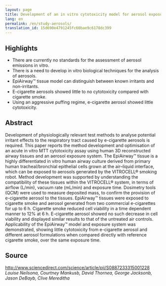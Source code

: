 ```yaml
---
layout: page
title: Development of an in vitro cytotoxicity model for aerosol exposure using 3D reconstructed human airway tissue; application for assessment of e-cigarette aerosol
lang: en
permalink: /en/study-aerosols/
translation_id: 15d690e4791245fc60bae9c6178dc399
---
```


## Highlights

- There are currently no standards for the assessment of aerosol emissions in vitro.
- There is a need to develop in vitro biological techniques for the analysis of aerosols.
- EpiAirway™ tissue model can distinguish between known irritants and non-irritants.
- E-cigarette aerosols showed little to no cytotoxicity compared with cigarette smoke.
- Using an aggressive puffing regime, e-cigarette aerosol showed little cytotoxicity.

## Abstract

Development of physiologically relevant test methods to analyse potential irritant effects to the respiratory tract caused by e-cigarette aerosols is required. This paper reports the method development and optimisation of an acute in vitro MTT cytotoxicity assay using human 3D reconstructed airway tissues and an aerosol exposure system. The EpiAirway™ tissue is a highly differentiated in vitro human airway culture derived from primary human tracheal/bronchial epithelial cells grown at the air–liquid interface, which can be exposed to aerosols generated by the VITROCELL® smoking robot. Method development was supported by understanding the compatibility of these tissues within the VITROCELL® system, in terms of airflow (L/min), vacuum rate (mL/min) and exposure time. Dosimetry tools (QCM) were used to measure deposited mass, to confirm the provision of e-cigarette aerosol to the tissues. EpiAirway™ tissues were exposed to cigarette smoke and aerosol generated from two commercial e-cigarettes for up to 6 h. Cigarette smoke reduced cell viability in a time dependent manner to 12% at 6 h. E-cigarette aerosol showed no such decrease in cell viability and displayed similar results to that of the untreated air controls. Applicability of the EpiAirway™ model and exposure system was demonstrated, showing little cytotoxicity from e-cigarette aerosol and different aerosol formulations when compared directly with reference cigarette smoke, over the same exposure time.

## Source

<http://www.sciencedirect.com/science/article/pii/S0887233315001228>  
*Louise Neilsona, Courtney Mankusb, David Thornea, George Jacksonb, Jason DeBayb, Clive Mereditha*
